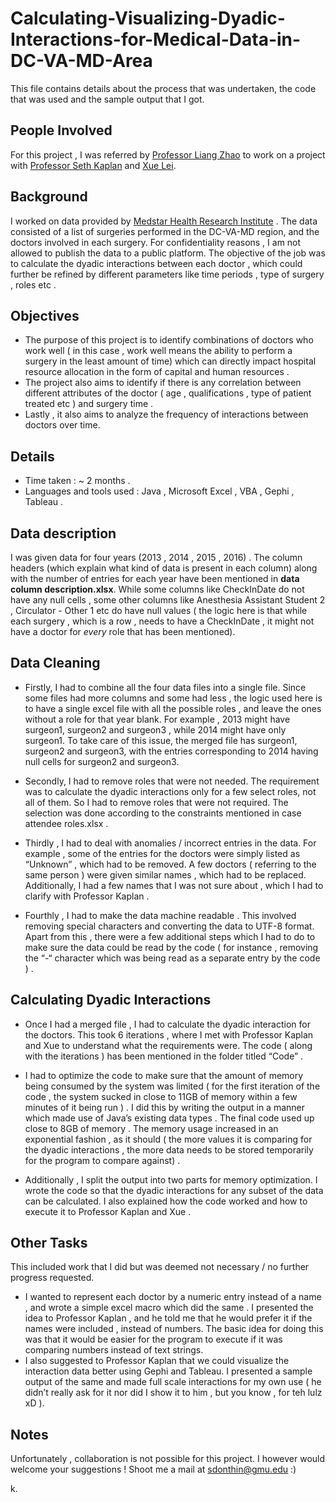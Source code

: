 # Calculating-Visualizing-Dyadic-Interactions-for-Medical-Data-in-DC-VA-MD-Area

This file contains details about the process that was undertaken, the code that was used and the sample output that I got. 

## People Involved 
For this project , I was referred by [Professor Liang Zhao](http://ist.gmu.edu/people/detail/liang-zhao/) to work on a project with [Professor Seth Kaplan](http://psychology.gmu.edu/people/skaplan1) and [Xue Lei](http://psychology.gmu.edu/people/xlei2 ). 

## Background 
I worked on data provided by [Medstar Health Research Institute]( https://www.medstarhealth.org/mhri/#q={} ) . The data consisted of a list of surgeries performed in the DC-VA-MD region, and the doctors involved in each surgery. For confidentiality reasons , I am not allowed to publish the data to a public platform. The objective of the job was to calculate the dyadic interactions between each doctor , which could further be refined by different parameters like time periods , type of surgery , roles etc . 

## Objectives 
- The purpose of this project is to identify combinations of doctors who work well ( in this case , work well means the ability to perform a surgery in the least amount of time)  which can directly impact hospital resource allocation in the form of capital and human resources  .
- The project also aims to identify if there is any correlation between different attributes of the doctor ( age , qualifications , type of patient treated etc ) and surgery time . 
- Lastly , it also aims to analyze the frequency of interactions between doctors over time. 

## Details 
- Time taken : ~ 2 months . 
- Languages and tools used : Java , Microsoft Excel , VBA , Gephi , Tableau . 

## Data description 
I was given data for four years (2013 , 2014 , 2015 , 2016) . The column headers (which explain what kind of data is present in each column) along with the number of entries for each year have been mentioned in **data column description.xlsx**. While some columns like CheckInDate do not have any null cells , some other columns like Anesthesia Assistant Student 2 , Circulator - Other 1 etc do have null values ( the logic here is that while each surgery , which is a row , needs to have a CheckInDate , it might not have a doctor for *every* role that has been mentioned). 

## Data Cleaning 

- Firstly, I had to combine all the four data files into a single file. Since some files had more columns and some had less , the logic used here is to have a single excel file with all the possible roles , and leave the ones without a role for that year blank. For example , 2013 might have surgeon1, surgeon2 and surgeon3 , while 2014 might have only surgeon1. To take care of this issue, the merged file has surgeon1, surgeon2 and surgeon3, with the entries corresponding to 2014 having null cells for surgeon2 and surgeon3.

- Secondly, I had to remove roles that were not needed. The requirement was to calculate the dyadic interactions only for a few select roles, not all of them. So I had to remove roles that were not required. The selection was done according to the constraints mentioned in case attendee roles.xlsx . 
- Thirdly , I had to deal with anomalies / incorrect entries in the data. For example , some of the entries for the doctors were simply listed as “Unknown” , which had to be removed. A few doctors ( referring to the same person ) were given similar names , which had to be replaced. Additionally, I had a few names that I was not sure about , which I had to clarify with Professor Kaplan . 

- Fourthly , I had to make the data machine readable . This involved removing special characters and converting the data to UTF-8 format. Apart from this , there were a few additional steps which I had to do to make sure the data could be read by the code ( for instance , removing the “-“ character which was being read as a separate entry by the code ) . 

## Calculating Dyadic Interactions 

- Once I had a merged file , I had to calculate the dyadic interaction for the doctors. This took 6 iterations , where I met with Professor Kaplan and Xue to understand what the requirements were. 
The code ( along with the iterations ) has been mentioned in the folder titled “Code” . 

- I had to optimize the code to make sure that the amount of memory being consumed by the system was limited ( for the first iteration of the code , the system sucked in close to 11GB of memory within a few minutes of it being run ) . I did this by writing the output in a manner which made use of Java’s existing data types . The final code used up close to 8GB of memory . The memory usage increased in an exponential fashion , as it should ( the more values it is comparing for the dyadic interactions , the more data needs to be stored temporarily for the program to compare against) . 

- Additionally , I split the output into two parts for memory optimization. 
I wrote the code so that the dyadic interactions for any subset of the data can be calculated. 
I also explained how the code worked and how to execute it to Professor Kaplan and Xue . 

## Other Tasks 
This included work that I did but was deemed not necessary / no further progress requested. 
-	I wanted to represent each doctor by a numeric entry instead of a name , and wrote a simple excel macro which did the same . I presented the idea to Professor Kaplan , and he told me that he would prefer it if the names were included , instead of numbers. The basic idea for doing this was that it would be easier for the program to execute if it was comparing numbers instead of text strings. 
-	I also suggested to Professor Kaplan that we could visualize the interaction data better using Gephi and Tableau. I presented a sample output of the same and made full scale interactions for my own use ( he didn’t really ask for it nor did I show it to him , but you know , for teh lulz xD ). 

## Notes 
Unfortunately , collaboration is not possible for this project. I however would welcome your suggestions ! Shoot me a mail at sdonthin@gmu.edu :) 

k. 




